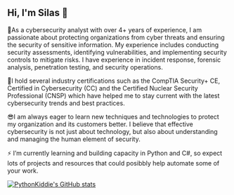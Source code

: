 ## Hi, I'm Silas 👋

🎯As a cybersecurity analyst with over 4+ years of experience, I am passionate about protecting organizations from cyber threats and ensuring the security of sensitive information. My experience includes conducting security assessments, identifying vulnerabilities, and implementing security controls to mitigate risks. I have experience in incident response, forensic analysis, penetration testing, and security operations.

🚀I hold several industry certifications such as the CompTIA Security+ CE, Certified in Cybersecurity (CC) and the Certified Nuclear Security Professional (CNSP) which have helped me to stay current with the latest cybersecurity trends and best practices.

😎I am always eager to learn new techniques and technologies to protect my organization and its customers better. I believe that effective cybersecurity is not just about technology, but also about understanding and managing the human element of security.

⚡ I’m currently learning and building capacity in Python and C#, so expect lots of projects and resources that could posibbly help automate some of your work. 

[![PythonKiddie's GitHub stats](https://github-readme-stats.vercel.app/api?username=PythonKiddie9&show_icons=true&theme=radical)](https://github.com/anuraghazra/github-readme-stats)
